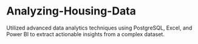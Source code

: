 # Analyzing-Housing-Data
Utilized advanced data analytics techniques using PostgreSQL, Excel, and Power BI to extract actionable insights from a complex dataset.
